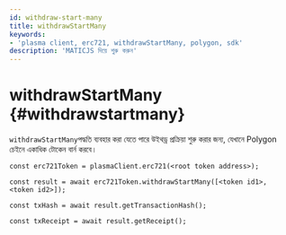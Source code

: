 ```yaml
---
id: withdraw-start-many
title: withdrawStartMany
keywords:
- 'plasma client, erc721, withdrawStartMany, polygon, sdk'
description: 'MATICJS দিয়ে শুরু করুন'
---
```


# withdrawStartMany {#withdrawstartmany}

`withdrawStartMany`পদ্ধতি ব্যবহার করা যেতে পারে উইথড্র প্রক্রিয়া শুরু করার জন্য, যেখানে Polygon চেইনে একাধিক টোকেন বার্ন করবে।

```
const erc721Token = plasmaClient.erc721(<root token address>);

const result = await erc721Token.withdrawStartMany([<token id1>, <token id2>]);

const txHash = await result.getTransactionHash();

const txReceipt = await result.getReceipt();

```
